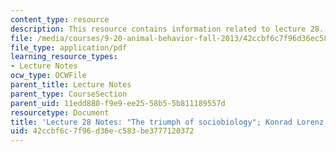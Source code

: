 ```yaml
---
content_type: resource
description: This resource contains information related to lecture 28.
file: /media/courses/9-20-animal-behavior-fall-2013/42ccbf6c7f96d36ec583be3777120372_MIT9_20F13_Lec28.pdf
file_type: application/pdf
learning_resource_types:
- Lecture Notes
ocw_type: OCWFile
parent_title: Lecture Notes
parent_type: CourseSection
parent_uid: 11edd880-f9e9-ee25-58b5-5b811189557d
resourcetype: Document
title: 'Lecture 28 Notes: "The triumph of sociobiology"; Konrad Lorenz on learning'
uid: 42ccbf6c-7f96-d36e-c583-be3777120372
---
```

